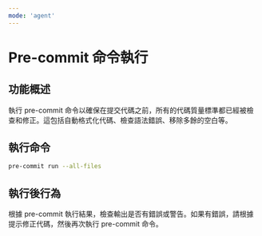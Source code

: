 ```yaml
---
mode: 'agent'
---
```


# Pre-commit 命令執行

## 功能概述

執行 pre-commit 命令以確保在提交代碼之前，所有的代碼質量標準都已經被檢查和修正。這包括自動格式化代碼、檢查語法錯誤、移除多餘的空白等。

## 執行命令

```bash
pre-commit run --all-files
```

## 執行後行為

根據 pre-commit 執行結果，檢查輸出是否有錯誤或警告。如果有錯誤，請根據提示修正代碼，然後再次執行 pre-commit 命令。
